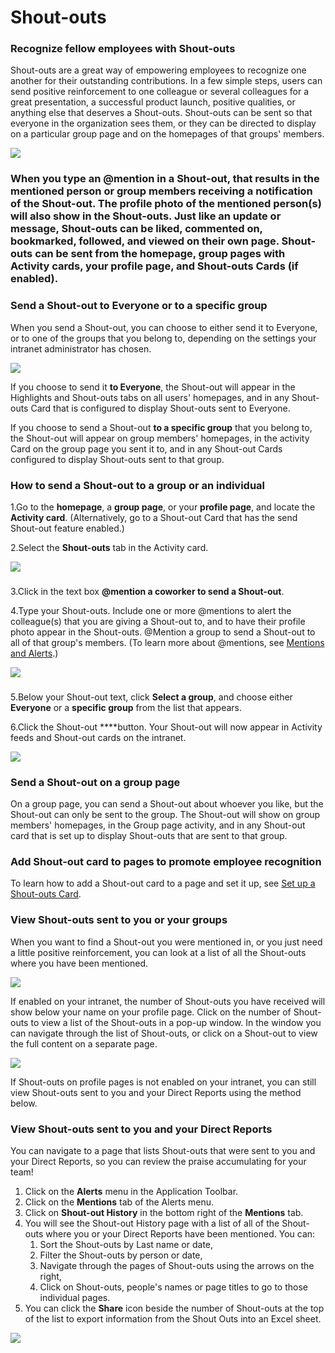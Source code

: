 # Shout-outs

### Recognize fellow employees with Shout-outs

Shout-outs are a great way of empowering employees to recognize one another for their outstanding contributions. In a few simple steps, users can send positive reinforcement to one colleague or several colleagues for a great presentation, a successful product launch, positive qualities, or anything else that deserves a Shout-outs. Shout-outs can be sent so that everyone in the organization sees them, or they can be directed to display on a particular group page and on the homepages of that groups' members.

![](../../.gitbook/assets/1%20%281%29.jpg)

###  When you type an @mention in a Shout-out, that results in the mentioned person or group members receiving a notification of the Shout-out. The profile photo of the mentioned person\(s\) will also show in the Shout-outs. Just like an update or message, Shout-outs can be liked, commented on, bookmarked, followed, and viewed on their own page.  Shout-outs can be sent from the homepage, group pages with Activity cards, your profile page, and Shout-outs Cards \(if enabled\).

### Send a Shout-out to Everyone or to a specific group

When you send a Shout-out, you can choose to either send it to Everyone, or to one of the groups that you belong to, depending on the settings your intranet administrator has chosen.  


![](../../.gitbook/assets/2%20%281%29.jpg)



If you choose to send it **to Everyone**, the Shout-out will appear in the Highlights and Shout-outs tabs on all users' homepages, and in any Shout-outs Card that is configured to display Shout-outs sent to Everyone.  
  
If you choose to send a Shout-out **to a specific group** that you belong to, the Shout-out will appear on group members' homepages, in the activity Card on the group page you sent it to, and in any Shout-out Cards configured to display Shout-outs sent to that group.

### How to send a Shout-out to a group or an individual

1.Go to the **homepage**, a **group page**, or your **profile page**, and locate the **Activity card**. \(Alternatively, go to a Shout-out Card that has the send Shout-out feature enabled.\)

2.Select the **Shout-outs** tab in the Activity card.

![](../../.gitbook/assets/3.jpg)

### 

3.Click in the text box **@mention a coworker to send a Shout-out**.

4.Type your Shout-outs. Include one or more @mentions to alert the colleague\(s\) that you are giving a Shout-out to, and to have their profile photo appear in the Shout-outs. @Mention a group to send a Shout-out to all of that group's members. \(To learn more about @mentions, see [Mentions and Alerts](following-and-alerts/mentions-and-alerts.md).\)  


![](../../.gitbook/assets/4%20%283%29.jpg)

### 

5.Below your Shout-out text, click **Select a group**, and choose either **Everyone** or a **specific group** from the list that appears.

6.Click the Shout-out ****button. Your Shout-out will now appear in Activity feeds and Shout-out cards on the intranet.

![](../../.gitbook/assets/5%20%283%29.jpg)

### Send a Shout-out on a group page

On a group page, you can send a Shout-out about whoever you like, but the Shout-out can only be sent to the group. The Shout-out will show on group members' homepages, in the Group page activity, and in any Shout-out card that is set up to display Shout-outs that are sent to that group.

### Add Shout-out card to pages to promote employee recognition

To learn how to add a Shout-out card to a page and set it up, see [Set up a Shout-outs Card](../add-pages-and-sections/set-up-cards/shout-outs-card.md).

### View Shout-outs sent to you or your groups

When you want to find a Shout-out you were mentioned in, or you just need a little positive reinforcement, you can look at a list of all the Shout-outs where you have been mentioned.

![](../../.gitbook/assets/7.png)

If enabled on your intranet, the number of Shout-outs you have received will show below your name on your profile page. Click on the number of Shout-outs to view a list of the Shout-outs in a pop-up window. In the window you can navigate through the list of Shout-outs, or click on a Shout-out to view the full content on a separate page.

![](../../.gitbook/assets/8%20%283%29.png)



If Shout-outs on profile pages is not enabled on your intranet, you can still view Shout-outs sent to you and your Direct Reports using the method below.

### View Shout-outs sent to you and your Direct Reports

You can navigate to a page that lists Shout-outs that were sent to you and your Direct Reports, so you can review the praise accumulating for your team!

1. Click on the **Alerts** menu in the Application Toolbar.
2. Click on the **Mentions** tab of the Alerts menu.
3. Click on **Shout-out History** in the bottom right of the **Mentions** tab.
4. You will see the Shout-out History page with a list of all of the Shout-outs where you or your Direct Reports have been mentioned. You can:
   1. Sort the Shout-outs by Last name or date,
   2. Filter the Shout-outs by person or date,
   3. Navigate through the pages of Shout-outs using the arrows on the right,
   4. Click on Shout-outs, people's names or page titles to go to those individual pages.
5. You can click the **Share** icon beside the number of Shout-outs at the top of the list to export information from the Shout Outs into an Excel sheet.

![](../../.gitbook/assets/9.jpg)

